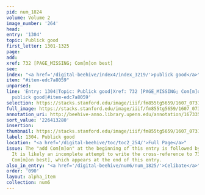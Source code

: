 ```yaml
---
pid: num_1824
volume: Volume 2
image_number: '264'
head:
entry: '1304'
topic: Publick good
first_letter: 1301-1325
page:
add:
xref: 732 [PAGE_MISSING; Com[m]on best]
see:
index: "<a href='/digital-beehive/index4/index_3219/'>publick good</a>"
item: "#item-edc7a8059"
unparsed:
line: 'Entry: 1304|Topic: Publick good|Xref: 732 [PAGE_MISSING; Com[m]on best]|Index:
  publick good|#item-edc7a8059'
selection: https://stacks.stanford.edu/image/iiif/fm855tg5659/1607_0731/846,3280,2808,649/full/0/default.jpg
full_image: https://stacks.stanford.edu/image/iiif/fm855tg5659/1607_0731/full/full/0/default.jpg
annotation_uri: http://beehive-anno.library.upenn.edu/annotation/1673359873292
sort_value: '226413280'
insertion:
thumbnail: https://stacks.stanford.edu/image/iiif/fm855tg5659/1607_0731/846,3280,600,180/250,/0/default.jpg
label: 1304. Publick good
location: "<a href='/digital-beehive/toc/toc2_254/'>Full Page</a>"
issue: The "add Com[m]on" at the beginning of this entry is followed by a cancel mark.
  It is likely an incomplete attempt to write the cross-reference to 732 [PAGE_MISSING;
  Com[m]on best], which appears at the end of this entry.
also_in_entry: "<a href='/digital-beehive/num6/num_1825/'>Celibate</a>"
order: '090'
layout: alpha_item
collection: num6
---
```

